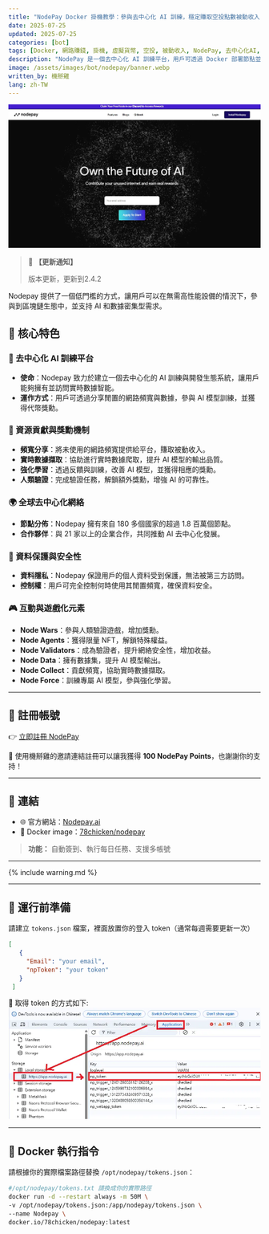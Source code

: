```yaml
---
title: "NodePay Docker 掛機教學：參與去中心化 AI 訓練，穩定賺取空投點數被動收入"
date: 2025-07-25
updated: 2025-07-25
categories: [bot]
tags: [Docker, 網路賺錢, 掛機, 虛擬貨幣, 空投, 被動收入, NodePay, 去中心化AI, 頻寬分享]
description: "NodePay 是一個去中心化 AI 訓練平台，用戶可透過 Docker 部署節點並分享閒置頻寬，自動掛機賺取 NodePay Points（未來潛在空投）。本教學提供最新的 Docker 運行指令與 token 獲取方式，輕鬆參與區塊鏈 AI 生態，打造低門檻被動收入。"
image: /assets/images/bot/nodepay/banner.webp
written_by: 機掰雞
lang: zh-TW
---
```

![NodePay 封面圖](/assets/images/bot/nodepay/banner.webp)
> 📢 **【更新通知】**
>
> 版本更新，更新到2.4.2

Nodepay 提供了一個低門檻的方式，讓用戶可以在無需高性能設備的情況下，參與到區塊鏈生態中，並支持 AI 和數據密集型需求。

## 🌟 核心特色

### 🔗 去中心化 AI 訓練平台

- **使命**：Nodepay 致力於建立一個去中心化的 AI 訓練與開發生態系統，讓用戶能夠擁有並訪問實時數據智能。
- **運作方式**：用戶可透過分享閒置的網路頻寬與數據，參與 AI 模型訓練，並獲得代幣獎勳。

### 📡 資源貢獻與獎勳機制

- **頻寬分享**：將未使用的網路頻寬提供給平台，賺取被動收入。
- **實時數據擷取**：協助進行實時數據爬取，提升 AI 模型的輸出品質。
- **強化學習**：透過反饋與訓練，改善 AI 模型，並獲得相應的獎勳。
- **人類驗證**：完成驗證任務，解鎖額外獎勳，增強 AI 的可靠性。

### 🌍 全球去中心化網絡

- **節點分佈**：Nodepay 擁有來自 180 多個國家的超過 1.8 百萬個節點。
- **合作夥伴**：與 21 家以上的企業合作，共同推動 AI 去中心化發展。

### 🔐 資料保護與安全性

- **資料隱私**：Nodepay 保證用戶的個人資料受到保護，無法被第三方訪問。
- **控制權**：用戶可完全控制何時使用其閒置頻寬，確保資料安全。

### 🎮 互動與遊戲化元素

- **Node Wars**：參與人類驗證遊戲，增加獎勳。
- **Node Agents**：獲得限量 NFT，解鎖特殊權益。
- **Node Validators**：成為驗證者，提升網絡安全性，增加收益。
- **Node Data**：擁有數據集，提升 AI 模型輸出。
- **Node Collect**：貢獻頻寬，協助實時數據擷取。
- **Node Force**：訓練專屬 AI 模型，參與強化學習。

---

## 📝 註冊帳號

👉 [立即註冊 NodePay](https://app.nodepay.ai/register?ref=TCVqK77JRJcYTVG)

🎉 使用機掰雞的邀請連結註冊可以讓我獲得 **100 NodePay Points**，也謝謝你的支持！

---

## 🔗 連結

- 🌐 官方網站：[Nodepay.ai](https://nodepay.ai/)
- 🐳 Docker image：[78chicken/nodepay](https://hub.docker.com/r/78chicken/nodepay)
> **功能：** 自動簽到、執行每日任務、支援多帳號

---

{% include warning.md %}

---

## 📁 運行前準備

請建立 `tokens.json` 檔案，裡面放置你的登入 token（通常每週需要更新一次）
```json
[
   {
     "Email": "your email",
     "npToken": "your token"
   }
 ]
```
📌 取得 token 的方式如下:
![NodePay token](/assets/images/bot/nodepay/img_1.webp)

---

## 🐳 Docker 執行指令

請根據你的實際檔案路徑替換 `/opt/nodepay/tokens.json`：

```bash
#/opt/nodepay/tokens.txt 請換成你的實際路徑
docker run -d --restart always -m 50M \
-v /opt/nodepay/tokens.json:/app/nodepay/tokens.json \
--name Nodepay \
docker.io/78chicken/nodepay:latest
```
